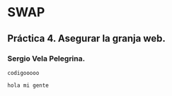 # SWAP
## Práctica 4. Asegurar la granja web.
### Sergio Vela Pelegrina.
```
codigooooo
```
`hola mi gente` 